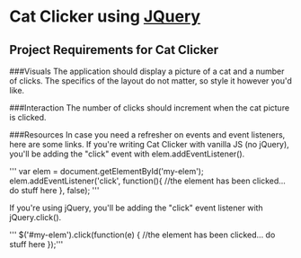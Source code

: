 Cat Clicker using [JQuery](https://code.jquery.com/jquery-1.10.2.js)
===============================

## Project Requirements for Cat Clicker

###Visuals
The application should display a picture of a cat and a number of clicks.
The specifics of the layout do not matter, so style it however you'd like.

###Interaction
The number of clicks should increment when the cat picture is clicked.

###Resources
In case you need a refresher on events and event listeners, here are some links.
If you're writing Cat Clicker with vanilla JS (no jQuery), you'll be adding the "click" event with elem.addEventListener().

'''	var elem = document.getElementById('my-elem');
	elem.addEventListener('click', function(){
	  //the element has been clicked... do stuff here
	}, false); '''

If you're using jQuery, you'll be adding the "click" event listener with jQuery.click().

'''	$('#my-elem').click(function(e) {
	  //the element has been clicked... do stuff here
	});'''
